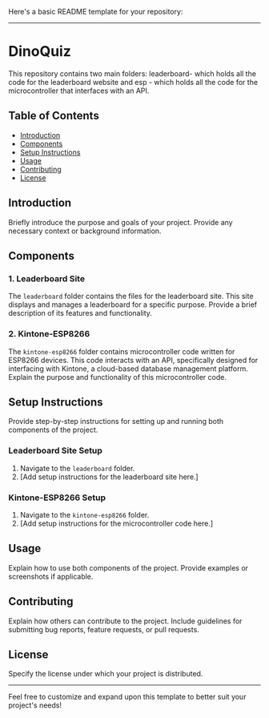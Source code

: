 Here's a basic README template for your repository:

---

# DinoQuiz

This repository contains two main folders: leaderboard- which holds all the code for the leaderboard website and esp - which holds all the code for the microcontroller that interfaces with an API.

## Table of Contents

- [Introduction](#introduction)
- [Components](#components)
- [Setup Instructions](#setup-instructions)
- [Usage](#usage)
- [Contributing](#contributing)
- [License](#license)

## Introduction

Briefly introduce the purpose and goals of your project. Provide any necessary context or background information.

## Components

### 1. Leaderboard Site

The `leaderboard` folder contains the files for the leaderboard site. This site displays and manages a leaderboard for a specific purpose. Provide a brief description of its features and functionality.

### 2. Kintone-ESP8266

The `kintone-esp8266` folder contains microcontroller code written for ESP8266 devices. This code interacts with an API, specifically designed for interfacing with Kintone, a cloud-based database management platform. Explain the purpose and functionality of this microcontroller code.

## Setup Instructions

Provide step-by-step instructions for setting up and running both components of the project.

### Leaderboard Site Setup

1. Navigate to the `leaderboard` folder.
2. [Add setup instructions for the leaderboard site here.]

### Kintone-ESP8266 Setup

1. Navigate to the `kintone-esp8266` folder.
2. [Add setup instructions for the microcontroller code here.]

## Usage

Explain how to use both components of the project. Provide examples or screenshots if applicable.

## Contributing

Explain how others can contribute to the project. Include guidelines for submitting bug reports, feature requests, or pull requests.

## License

Specify the license under which your project is distributed.

---

Feel free to customize and expand upon this template to better suit your project's needs!
